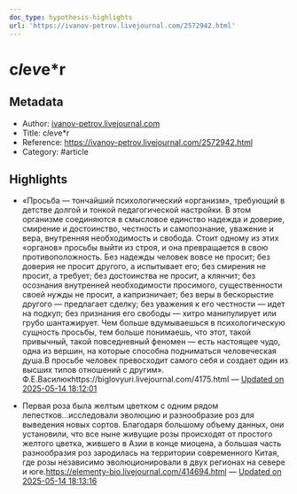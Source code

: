 ```yaml
---
doc_type: hypothesis-highlights
url: 'https://ivanov-petrov.livejournal.com/2572942.html'
---
```

# c*l*e*v*e*r

## Metadata
- Author: [ivanov-petrov.livejournal.com]()
- Title: c*l*e*v*e*r
- Reference: https://ivanov-petrov.livejournal.com/2572942.html
- Category: #article

## Highlights
- «Просьба — тончайший психологический «организм», требующий в детстве долгой и тонкой педагогической настройки. В этом организме соединяются в смысловое единство надежда и доверие, смирение и достоинство, честность и самопознание, уважение и вера, внутренняя необходимость и свобода. Стоит одному из этих «органов» просьбы выйти из строя, и она превращается в свою противоположность. Без надежды человек вовсе не просит; без доверия не просит другого, а испытывает его; без смирения не просит, а требует; без достоинства не просит, а клянчит; без осознания внутренней необходимости просимого, существенности своей нужды не просит, а капризничает; без веры в бескорыстие другого — предлагает сделку; без уважения к его честности — идет на подкуп; без признания его свободы — хитро манипулирует или грубо шантажирует. Чем больше вдумываешься в психологическую сущность просьбы, тем больше понимаешь, что этот, такой привычный, такой повседневный феномен — есть настоящее чудо, одна из вершин, на которые способна подниматься человеческая душа.В просьбе человек превосходит самого себя и создает один из высших типов отношений с другим». Ф.Е.Василюкhttps://biglovyuri.livejournal.com/4175.html — [Updated on 2025-05-14 18:12:01](https://hyp.is/yYllmjDVEfC8AW_7wy3UsQ/ivanov-petrov.livejournal.com/2572942.html)

- Первая роза была желтым цветком с одним рядом лепестков...исследовали эволюцию и разнообразие роз для выведения новых сортов. Благодаря большому объему данных, они установили, что все ныне живущие розы происходят от простого желтого цветка, жившего в Азии в конце миоцена, а большая часть разнообразия роз зародилась на территории современного Китая, где розы независимо эволюционировали в двух регионах на севере и юге.https://elementy-bio.livejournal.com/414694.html — [Updated on 2025-05-14 18:13:16](https://hyp.is/9gu02DDVEfCw2LulLfAbyA/ivanov-petrov.livejournal.com/2572942.html)

